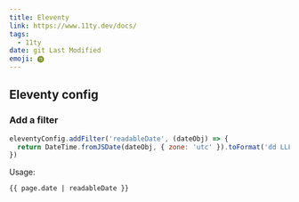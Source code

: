 ```yaml
---
title: Eleventy
link: https://www.11ty.dev/docs/
tags:
  - 11ty
date: git Last Modified
emoji: ⓫
---
```


## Eleventy config

### Add a filter

```js
eleventyConfig.addFilter('readableDate', (dateObj) => {
  return DateTime.fromJSDate(dateObj, { zone: 'utc' }).toFormat('dd LLL, yyyy')
})
```

Usage:

```njk
{{ page.date | readableDate }}
```
